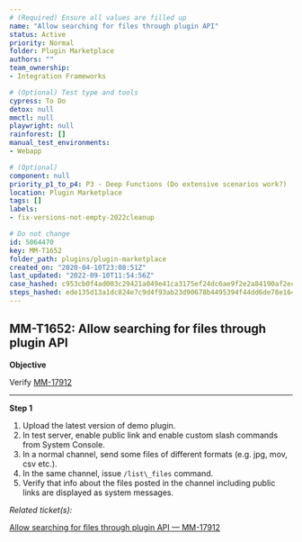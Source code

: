 ```yaml
---
# (Required) Ensure all values are filled up
name: "Allow searching for files through plugin API"
status: Active
priority: Normal
folder: Plugin Marketplace
authors: ""
team_ownership: 
- Integration Frameworks

# (Optional) Test type and tools
cypress: To Do
detox: null
mmctl: null
playwright: null
rainforest: []
manual_test_environments: 
- Webapp

# (Optional)
component: null
priority_p1_to_p4: P3 - Deep Functions (Do extensive scenarios work?)
location: Plugin Marketplace
tags: []
labels: 
- fix-versions-not-empty-2022cleanup

# Do not change
id: 5064470
key: MM-T1652
folder_path: plugins/plugin-marketplace
created_on: "2020-04-10T23:08:51Z"
last_updated: "2022-09-10T11:54:56Z"
case_hashed: c953cb0f4ad003c29421a049e41ca3175ef24dc6ae9f2e2a84190af2ec8a0ad3be4496df47fa47d2a2ab3e36de467d04
steps_hashed: ede135d13a1dc824e7c9d4f93ab23d90678b4495394f44dd6de78e164aa522c7208f98f4ab09b36cb4c126efc3c31a42
---
```


## MM-T1652: Allow searching for files through plugin API

**Objective**

Verify [MM-17912](https://mattermost.atlassian.net/browse/MM-17912)

---

**Step 1**

1. Upload the latest version of demo plugin.
2. In test server, enable public link and enable custom slash commands from System Console.
3. In a normal channel, send some files of different formats (e.g. jpg, mov, csv etc.).
4. In the same channel, issue `/list\_files` command.
5. Verify that info about the files posted in the channel including public links are displayed as system messages.

_Related ticket(s):_

[Allow searching for files through plugin API — MM-17912](https://mattermost.atlassian.net/browse/MM-17912)
